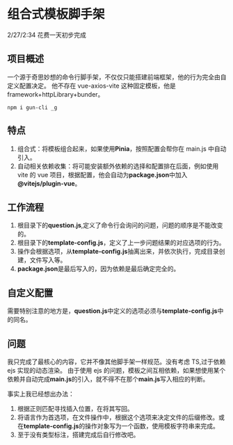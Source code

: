 # **组合式模板脚手架**

2/27/2:34 花费一天初步完成

## **项目概述**

一个源于奇思妙想的命令行脚手架，不仅仅只能搭建前端框架，他的行为完全由自定义配置决定。
他不存在 vue-axios-vite 这种固定模板，他是 framework+httpLibrary+bunder。

```
npm i gun-cli _g
```

## **特点**

1. 组合式：将模板组合起来，如果使用**Pinia**，按照配置会帮你在 main.js 中自动引入。
2. 自动相关依赖收集：将可能安装额外依赖的选择和配置排在后面，例如使用 vite 的 vue 项目，根据配置，他会自动为**package.json**中加入 **@vitejs/plugin-vue**。

## **工作流程**

1. 根目录下的**question.js**,定义了命令行会询问的问题，问题的顺序是不能改变的。
2. 根目录下的**template-config.js**，定义了上一步问题结果的对应选项的行为。
3. 操作会根据选项，从**template-config.js**抽离出来，并依次执行，完成目录创建，文件写入等。
4. **package.json**是最后写入的，因为依赖是最后确定完全的。

## **自定义配置**

需要特别注意的地方是，**question.js**中定义的选项必须与**template-config.js**中的同名。

## **问题**

我只完成了最核心的内容，它并不像其他脚手架一样规范。没有考虑 TS,过于依赖 ejs 实现的动态渲染。
由于使用 ejs 的问题，模板之间互相依赖，如果想使用某个依赖并自动完成**main.js**的引入，就不得不在那个**main.js**写入相应的判断。

事实上我已经想出办法：

1. 根据正则匹配寻找插入位置，在将其写回。
2. 将语言作为首选项，在文件操作中，根据这个选项来决定文件的后缀修改。或在**template-config.js**的操作对象写为一个函数，使用模板字符串来完成。
3. 至于没有类型标注，搭建完成后自行修改吧。
